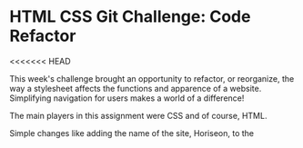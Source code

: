 # HTML CSS Git Challenge: Code Refactor
<<<<<<< HEAD

This week's challenge brought an opportunity to refactor, or reorganize, the way a stylesheet affects the functions and apparence of a website. Simplifying navigation for users makes a world of a difference!

The main players in this assignment were CSS and of course, HTML.

Simple changes like adding the name of the site, Horiseon, to the <title> element can help viewers easily see the specific page because the tab is labeled. I learned the importance of making sure the div tags and classes in the HTML line up with the names of classes in the CSS, which leads to effective functioning when a user clicks on a certain element. 

## Installation
Navigation was made possible simply by adding the <nav> elements inside of the header of the body. Not only does this section organize the subheaders in a presentable and easy-to-use format, but effectively it points the reader to the detailed section(s) corresponding to their headers.

## Usage
I learned that just labeling parts of the stylesheet incorrectly will fail to present a working website. At first, I labeled my list elements with '.header div {','.header div ul li {, and so on. Just changing those 'div's to 'nav' elements spaced out the headers across the top evenly instead of bullet-pointing under the web title.

Incorrect Format of the CSS and browser view:
```md
![incorrect CSS](assets/images/CSS incorrect format.png)
```md
![incorrect web view](assets/images/website incorrect format.png)

Corrected Format of the CSS and browser view: 
```md
![correct CSS](assets/images/CSS correct.png)
```md
![correct web view](assets/images/website correct.png)


It turns out that not only the function, but the layout of words on a web page determines its quality, and can either attract or repel a visitor. 
=======
>>>>>>> 9062ca3d6a39774d67edc5782038ef696c65fa40
